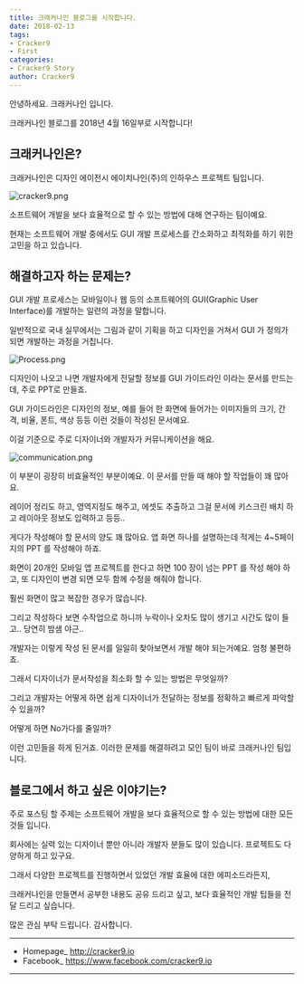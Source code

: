 ```yaml
---
title: 크래커나인 블로그를 시작합니다.
date: 2018-02-13
tags: 
- Cracker9
- First
categories:
- Cracker9 Story
author: Cracker9
---
```


안녕하세요. 크래커나인 입니다.

크래커나인 블로그를 2018년 4월 16일부로 시작합니다!

## 크래커나인은?

크래커나인은 디자인 에이전시 에이치나인(주)의 인하우스 프로젝트 팀입니다. 

![cracker9.png](http://cracker9.github.io/img/First_Post/cracker9.png)

소프트웨어 개발을 보다 효율적으로 할 수 있는 방법에 대해 연구하는 팀이예요.

현재는 소프트웨어 개발 중에서도 GUI 개발 프로세스를 간소화하고 최적화를 하기 위한 고민을 하고 있습니다.

## 해결하고자 하는 문제는?

GUI 개발 프로세스는 모바일이나 웹 등의 소프트웨어의 GUI(Graphic User Interface)를 개발하는 일련의 과정을 말합니다.

일반적으로 국내 실무에서는 그림과 같이 기획을 하고 디자인을 거쳐서 GUI 가 정의가 되면 개발하는 과정을 거칩니다.

![Process.png](http://cracker9.github.io/img/First_Post/Process.png)


디자인이 나오고 나면 개발자에게 전달할 정보를 GUI 가이드라인 이라는 문서를 만드는데, 주로 PPT로 만들죠.

GUI 가이드라인은 디자인의 정보, 예를 들어 한 화면에 들어가는 이미지들의 크기, 간격, 비율, 폰트, 색상 등등 이런 것들이 작성된 문서예요.

이걸 기준으로 주로 디자이너와 개발자가 커뮤니케이션을 해요.

![communication.png](http://cracker9.github.io/img/First_Post/communication.png)

이 부분이 굉장히 비효율적인 부분이예요. 이 문서를 만들 때 해야 할 작업들이 꽤 많아요.

레이어 정리도 하고, 영역지정도 해주고, 에셋도 추출하고 그걸 문서에 키스크린 배치 하고 레이아웃 정보도 입력하고 등등..

게다가 작성해야 할 문서의 양도 꽤 많아요. 앱 화면 하나를 설명하는데 적게는 4~5페이지의 PPT 를 작성해야 하죠.

화면이 20개인 모바일 앱 프로젝트를 한다고 하면 100 장이 넘는 PPT 를 작성 해야 하고, 또 디자인이 변경 되면 모두 함께 수정을 해줘야 합니다.

훨씬 화면이 많고 복잡한 경우가 많습니다.

그리고 작성하다 보면 수작업으로 하니까 누락이나 오차도 많이 생기고 시간도 많이 들고.. 당연히 밤샘 야근..

개발자는 이렇게 작성 된 문서를 일일히 찾아보면서 개발 해야 되는거예요. 엄청 불편하죠.

그래서 디자이너가 문서작성을 최소화 할 수 있는 방법은 무엇일까?

그리고 개발자는 어떻게 하면 쉽게 디자이너가 전달하는 정보를 정확하고 빠르게 파악할 수 있을까?

어떻게 하면 No가다를 줄일까?

이런 고민들을 하게 된거죠. 이러한 문제를 해결하려고 모인 팀이 바로 크래커나인 팀입니다.


## 블로그에서 하고 싶은 이야기는?

주로 포스팅 할 주제는 소프트웨어 개발을 보다 효율적으로 할 수 있는 방법에 대한 모든 것들 입니다.

회사에는 실력 있는 디자이너 뿐만 아니라 개발자 분들도 많이 있습니다. 프로젝트도 다양하게 하고 있구요.

그래서 다양한 프로젝트를 진행하면서 있었던 개발 효율에 대한 에피소드라든지,

크래커나인을 만들면서 공부한 내용도 공유 드리고 싶고, 보다 효율적인 개발 팁들을 전달 드리고 싶습니다.


많은 관심 부탁 드립니다. 감사합니다.

_____

* Homepage_ <a href="http://www.cracker9.io?utm_medium=cpc&utm_source=blog_origin&utm_campaign=0.11.x&utm_content=first_post">http://cracker9.io</a>
* Facebook_ https://www.facebook.com/cracker9.io

_____








